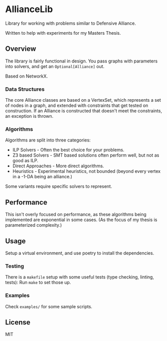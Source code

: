 # AllianceLib

Library for working with problems similar to Defensive Alliance.

Written to help with experiments for my Masters Thesis.

## Overview

The library is fairly functional in design.
You pass graphs with parameters into solvers, and get an `Optional[Alliance]`
out.

Based on NetworkX.

### Data Structures

The core Alliance classes are based on a VertexSet, which represents a set of
nodes in a graph, and extended with constraints that get tested on construction.
If an Alliance is constructed that doesn't meet the constraints, an exception is
thrown.

### Algorithms

Algorithms are split into three categories:

* ILP Solvers - Often the best choice for your problems.
* Z3 based Solvers - SMT based solutions often perform well, but not as good as
  ILP.
* Direct Approaches - More direct algorithms.
* Heuristics - Experimental heuristics, not bounded (beyond every vertex in a
  -1-DA being an alliance.)

Some variants require specific solvers to represent.

## Performance

This isn't overly focused on performance, as these algorithms being implemented
are exponential in some cases.
(As the focus of my thesis is parameterized complexity.)

## Usage

Setup a virtual environment, and use poetry to install the dependencies.


### Testing

There is a `makefile` setup with some useful tests (type checking, linting,
tests):
Run `make` to set those up.

### Examples

Check `examples/` for some sample scripts.

## License

MIT
